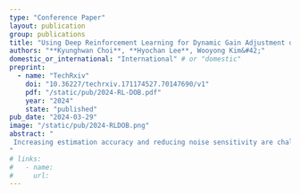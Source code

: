 ```yaml
---
type: "Conference Paper"
layout: publication
group: publications
title: "Using Deep Reinforcement Learning for Dynamic Gain Adjustment of a Disturbance Observer"
authors: "**Kyunghwan Choi**, **Hyochan Lee**, Wooyong Kim&#42;"
domestic_or_international: "International" # or "domestic"
preprint: 
  - name: "TechRxiv"
    doi: "10.36227/techrxiv.171174527.70147690/v1"
    pdf: "/static/pub/2024-RL-DOB.pdf"
    year: "2024"
    state: "published"
pub_date: "2024-03-29"
image: "/static/pub/2024-RLDOB.png"
abstract: "
 Increasing estimation accuracy and reducing noise sensitivity are challenging trade-offs in designing disturbance observers (DOBs). The DOB gain tuning process for overcoming this trade-off is not straightforward, nor does it guarantee optimal performance for the resulting DOBs. This paper presents a dynamic gain DOB that intelligently adjusts its gain based on deep reinforcement learning (DRL) to overcome this tradeoff. First, a variable gain DOB is designed by modifying the conventional DOB. The variable gain DOB can exponentially estimate a constant disturbance with a varying gain. Then, DRL is used to train a dynamic gain adjuster for the variable gain DOB. A case study demonstrated that the proposed dynamic gain DOB increases its gain only when needed (i.e., when the estimation error is significant) and otherwise decreases the gain to reduce noise. Comparison with the conventional DOB of various constant gains shows that the proposed DOB achieves superior performance.
"
# links:
#   - name: 
#     url: 
---
```

